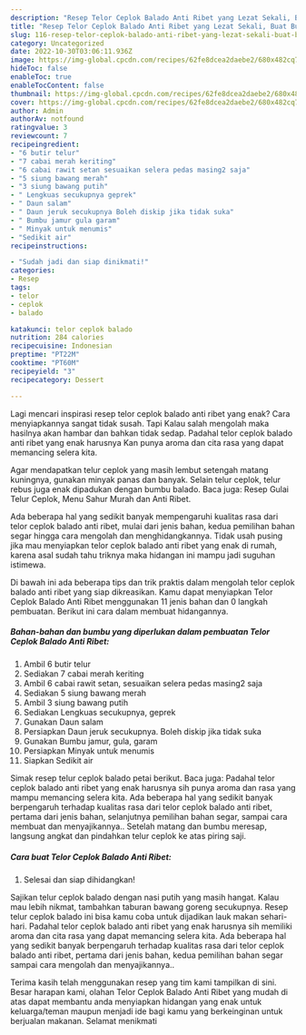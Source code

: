 ```yaml
---
description: "Resep Telor Ceplok Balado Anti Ribet yang Lezat Sekali, Buat Buka Puasa Lezat"
title: "Resep Telor Ceplok Balado Anti Ribet yang Lezat Sekali, Buat Buka Puasa Lezat"
slug: 116-resep-telor-ceplok-balado-anti-ribet-yang-lezat-sekali-buat-buka-puasa-lezat
category: Uncategorized
date: 2022-10-30T03:06:11.936Z
image: https://img-global.cpcdn.com/recipes/62fe8dcea2daebe2/680x482cq70/telor-ceplok-balado-anti-ribet-foto-resep-utama.jpg
hideToc: false
enableToc: true
enableTocContent: false
thumbnail: https://img-global.cpcdn.com/recipes/62fe8dcea2daebe2/680x482cq70/telor-ceplok-balado-anti-ribet-foto-resep-utama.jpg
cover: https://img-global.cpcdn.com/recipes/62fe8dcea2daebe2/680x482cq70/telor-ceplok-balado-anti-ribet-foto-resep-utama.jpg
author: Admin
authorAv: notfound
ratingvalue: 3
reviewcount: 7
recipeingredient:
- "6 butir telur"
- "7 cabai merah keriting"
- "6 cabai rawit setan sesuaikan selera pedas masing2 saja"
- "5 siung bawang merah"
- "3 siung bawang putih"
- " Lengkuas secukupnya geprek"
- " Daun salam"
- " Daun jeruk secukupnya Boleh diskip jika tidak suka"
- " Bumbu jamur gula garam"
- " Minyak untuk menumis"
- "Sedikit air"
recipeinstructions:

- "Sudah jadi dan siap dinikmati!"
categories:
- Resep
tags:
- telor
- ceplok
- balado

katakunci: telor ceplok balado 
nutrition: 284 calories
recipecuisine: Indonesian
preptime: "PT22M"
cooktime: "PT60M"
recipeyield: "3"
recipecategory: Dessert

---
```



Lagi mencari inspirasi resep telor ceplok balado anti ribet yang enak? Cara menyiapkannya sangat tidak susah. Tapi Kalau salah mengolah maka hasilnya akan hambar dan bahkan tidak sedap. Padahal telor ceplok balado anti ribet yang enak harusnya Kan punya aroma dan cita rasa yang dapat memancing selera kita.


Agar mendapatkan telur ceplok yang masih lembut setengah matang kuningnya, gunakan minyak panas dan banyak. Selain telur ceplok, telur rebus juga enak dipadukan dengan bumbu balado. Baca juga: Resep Gulai Telur Ceplok, Menu Sahur Murah dan Anti Ribet.

Ada beberapa hal yang sedikit banyak mempengaruhi kualitas rasa dari telor ceplok balado anti ribet, mulai dari jenis bahan, kedua pemilihan bahan segar hingga cara mengolah dan menghidangkannya. Tidak usah pusing jika mau menyiapkan telor ceplok balado anti ribet yang enak di rumah, karena asal sudah tahu triknya maka hidangan ini mampu jadi suguhan istimewa.


Di bawah ini ada beberapa tips dan trik praktis dalam mengolah telor ceplok balado anti ribet yang siap dikreasikan. Kamu dapat menyiapkan Telor Ceplok Balado Anti Ribet menggunakan 11 jenis bahan dan 0 langkah pembuatan. Berikut ini cara dalam membuat hidangannya.

<!--inarticleads1-->

##### Bahan-bahan dan bumbu yang diperlukan dalam pembuatan Telor Ceplok Balado Anti Ribet:

1. Ambil 6 butir telur
1. Sediakan 7 cabai merah keriting
1. Ambil 6 cabai rawit setan, sesuaikan selera pedas masing2 saja
1. Sediakan 5 siung bawang merah
1. Ambil 3 siung bawang putih
1. Sediakan  Lengkuas secukupnya, geprek
1. Gunakan  Daun salam
1. Persiapkan  Daun jeruk secukupnya. Boleh diskip jika tidak suka
1. Gunakan  Bumbu jamur, gula, garam
1. Persiapkan  Minyak untuk menumis
1. Siapkan Sedikit air


Simak resep telur ceplok balado petai berikut. Baca juga: Padahal telor ceplok balado anti ribet yang enak harusnya sih punya aroma dan rasa yang mampu memancing selera kita. Ada beberapa hal yang sedikit banyak berpengaruh terhadap kualitas rasa dari telor ceplok balado anti ribet, pertama dari jenis bahan, selanjutnya pemilihan bahan segar, sampai cara membuat dan menyajikannya.. Setelah matang dan bumbu meresap, langsung angkat dan pindahkan telur ceplok ke atas piring saji. 

<!--inarticleads2-->

##### Cara buat Telor Ceplok Balado Anti Ribet:


1. Selesai dan siap dihidangkan!

Sajikan telur ceplok balado dengan nasi putih yang masih hangat. Kalau mau lebih nikmat, tambahkan taburan bawang goreng secukupnya. Resep telur ceplok balado ini bisa kamu coba untuk dijadikan lauk makan sehari-hari. Padahal telor ceplok balado anti ribet yang enak harusnya sih memiliki aroma dan cita rasa yang dapat memancing selera kita. Ada beberapa hal yang sedikit banyak berpengaruh terhadap kualitas rasa dari telor ceplok balado anti ribet, pertama dari jenis bahan, kedua pemilihan bahan segar sampai cara mengolah dan menyajikannya.. 

Terima kasih telah menggunakan resep yang tim kami tampilkan di sini. Besar harapan kami, olahan Telor Ceplok Balado Anti Ribet yang mudah di atas dapat membantu anda menyiapkan hidangan yang enak untuk keluarga/teman maupun menjadi ide bagi kamu yang berkeinginan untuk berjualan makanan. Selamat menikmati
